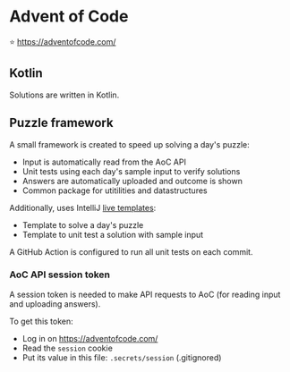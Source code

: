 # Advent of Code

:star: https://adventofcode.com/


## Kotlin

Solutions are written in Kotlin.


## Puzzle framework

A small framework is created to speed up solving a day's puzzle:

* Input is automatically read from the AoC API
* Unit tests using each day's sample input to verify solutions
* Answers are automatically uploaded and outcome is shown
* Common package for utitilities and datastructures

Additionally, uses IntelliJ [live templates](https://www.jetbrains.com/help/idea/creating-and-editing-live-templates.html):
  * Template to solve a day's puzzle
  * Template to unit test a solution with sample input

A GitHub Action is configured to run all unit tests on each commit.


### AoC API session token

A session token is needed to make API requests to AoC (for reading input and uploading answers).

To get this token:

* Log in on https://adventofcode.com/ 
* Read the `session` cookie
* Put its value in this file: `.secrets/session` (.gitignored)
